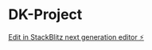 # DK-Project

[Edit in StackBlitz next generation editor ⚡️](https://stackblitz.com/~/github.com/DateKelly/DK-Project)